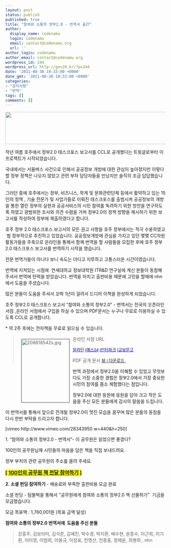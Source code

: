 ```yaml
---
layout: post
status: publish
published: true
title: "참여와 소통의 정부2.0 - 번역서 출간"
author:
  display_name: codenamu
  login: codenamu
  email: contact@codenamu.org
  url: ''
author_login: codenamu
author_email: contact@codenamu.org
wordpress_id: 244
wordpress_url: http://gov20.kr/?p=244
date: '2011-08-30 19:33:00 +0900'
date_gmt: '2011-08-30 10:33:00 +0900'
categories:
- "공지사항"
- "번역"
tags: []
comments: []
---
```

<p><a href="http://codenamu.org/wp-content/uploads/2011/08/gov20title.gif"><img class="size-full wp-image-248 aligncenter" title="gov20title" src="http://codenamu.org/wp-content/uploads/2011/08/gov20title.gif" alt="" width="594" height="101" /></a></p>
<p>작년 여름 호주에서 정부2.0 테스크포스 보고서를 CCL로 공개했다는 트윗글로부터 이 프로젝트가 시작되었습니다.</p>
<p>국내에서는 서울버스 사건으로 인해서 공공정보 개방에 대한 관심이 높아졌지만 이렇다 할 정부 정책은 나오지 않았고 관련 부처 담당자들을 만났지만 솔직히 조금 답답했습니다.</p>
<p>그러던 중에 호주에서는 정부, 비즈니스, 학계 및 문화관련단체 등에서 활약하고 있는 15인의 정책 , 기술 전문가 및 사업가들로 이뤄진 태스크포스를 출범시켜 공공정보의 개방을 통한 열린 정부의 실현과 공공서비스의 시민 참여를 독려하기 위한 방안을 연구하도록 하였고 광범위한 조사와 의견 수렴을 거쳐 정부2.0의 정책 방향을 제시하기 위한 보고서를 작성하여 정부에 제출하였다고 합니다.</p>
<p>호주 정부 2.0 태스크포스 보고서의 모든 권고 사항을 호주 정부에서는 적극 수용하였고  범 정부적으로 추진하고 있었습니다. 공공정보개방에 관심을 가지고 있던 몇몇 CC자원활동가들을 주축으로 온라인을 통해서 함께 번역을 할 사람들을 모집한 후에 호주 정부 2.0 태스크포스 보고서를 번역하기 시작을 했습니다.</p>
<p>전문 번역가들이 아니다 보니 속도는 더디고 지루하고 고통스러운 시간이였습니다.</p>
<p>번역에 지쳐있는 시점에  연세대하교 정보대학원 ITR&amp;D 연구실에 계신 분들이 동참해 주셔서 번역에 탄력을 받았습니다. 번역을 마치고 출판비용 때문에 고민을 할때에 nhn에서 도움을 주셨습니다.</p>
<p>많은 분들이 도움을 주셔서 꼬박 1년이 걸려서 드디어 이책을 완성하게 되었습니다.</p>
<p>호주 정부2.0 태스크포스 보고서 “참여와 소통의 정부2.0” - 번역서는 전국의 오픈라인 서점 ,온라인 서점에서 구입을 하실 수 있으며 PDF문서는 누구나 무료로 이용하실 수 있도록 CCL로 공개합니다.</p>
<p>* 약 2주 후에는 전자책을 무료로 읽으실 수 있습니다.</p>
<blockquote class="q4"><p><img style="float:left;border:solid 1px;margin:10px;" src="http://www.cckorea.org/xe/files/attach/images/74/902/029/208818542s.jpg" alt="208818542s.jpg" width="150" height="198" border="1" /></p>
<p>온라인 서점 URL</p>
<p><span class="Apple-style-span" style="line-height:normal;font-size:medium;"><a href="http://www.aladin.co.kr/shop/wproduct.aspx?ISBN=8996366536" target="_blank"><span style="font-family:Arial;color:#000099;background-color:transparent;font-style:normal;font-variant:normal;text-decoration:underline;vertical-align:baseline;white-space:pre-wrap;font-size:13px;">알라딘</span></a><span style="font-family:Arial;color:#000000;background-color:transparent;font-style:normal;font-variant:normal;text-decoration:none;vertical-align:baseline;white-space:pre-wrap;font-size:13px;"> |</span><a href="http://www.yes24.com/24/goods/5612774" target="_blank"><span style="font-family:Arial;color:#000099;background-color:transparent;font-style:normal;font-variant:normal;text-decoration:underline;vertical-align:baseline;white-space:pre-wrap;font-size:13px;">예스24</span></a><span style="font-family:Arial;color:#000000;background-color:transparent;font-style:normal;font-variant:normal;text-decoration:none;vertical-align:baseline;white-space:pre-wrap;font-size:13px;"> |</span><a href="http://book.interpark.com/product/BookDisplay.do?_method=detail&amp;sc.shopNo=0000400000&amp;sc.prdNo=208818542" target="_blank"><span style="font-family:Arial;color:#000099;background-color:transparent;font-style:normal;font-variant:normal;text-decoration:underline;vertical-align:baseline;white-space:pre-wrap;font-size:13px;">인터파크</span></a><span style="font-family:Arial;color:#000000;background-color:transparent;font-style:normal;font-variant:normal;text-decoration:none;vertical-align:baseline;white-space:pre-wrap;font-size:13px;"> |</span><a href="http://www.kyobobook.co.kr/product/detailViewKor.laf?barcode=9788996366539" target="_blank"><span style="font-family:Arial;color:#000099;background-color:transparent;font-style:normal;font-variant:normal;text-decoration:underline;vertical-align:baseline;white-space:pre-wrap;font-size:13px;">교보문고</span></a></span></p>
<p><span class="Apple-style-span">PDF 공개 문서 </span><span class="Apple-style-span" style="line-height:normal;font-size:medium;"><span style="font-size:10pt;font-family:Arial;color:#000099;background-color:transparent;font-style:normal;font-variant:normal;text-decoration:underline;vertical-align:baseline;white-space:pre-wrap;"><a href="http://www.scribd.com/doc/63548697/%EC%B0%B8%EC%97%AC%EC%99%80-%EC%86%8C%ED%86%B5%EC%9D%98-%EC%A0%95%EB%B6%802-0-%ED%98%B8%EC%A3%BC-%EC%A0%95%EB%B6%802-0-%ED%83%9C%EC%8A%A4%ED%81%AC%ED%8F%AC%EC%8A%A4-%EB%B3%B4%EA%B3%A0%EC%84%9C%20">뷰 | 다운로드 </a></span></span></p></blockquote>
<p>번역 과정에서 정부2.0을 이해할 수 있었고 무엇보다도 가장 소중한 경험은 정부2.0에서 가장 중요한 시민의 참여를 몸소 체험했다는 점입니다.</p>
<p>정부2.0에 대한 응원에 응원을 담아 크고 작은 도움을 주신 모든 분들에게 감사의 말씀을 드립니다.</p>
<p>이 번역서를 통해서 앞으로 전개될 정부2.0이 멋진 모습을 꿈꾸며 많은 분들의 동참을 다시 한번 부탁을 드리고자 합니다.</p>
<p>[vimeo http://www.vimeo.com/28343950 w=440&amp;h=250]</p>
<p>1. “참여와 소통의 정부2.0 - 번역서”- 이 공무원은 읽었으면 좋겠다?</p>
<p>100인의 공무원님께 시민들의 마음을 담은 책을 직접 보내드려요.</p>
<p>정부 부처의 관련 공무원의 주소를 올려 주세요.</p>
<p><strong><span style="background-color:#ffff00;font-size:16px;">[ <a href="https://docs.google.com/spreadsheet/ccc?key=0AkPAGJboBkoEdGlMOVVqS1lrQktHbVFtOUdvQXJSTXc&amp;hl=en_US#gid=0" target="_blank"><span style="font-size:16px;">100인의 공무원 책 전달 참여하기</span></a> ]</span></strong></p>
<p><strong>2. 소셜 펀딩 참여하기</strong> - 배송료와 부족한 출판비용 모금 완료</p>
<p>소셜 펀딩 - 텀블벅을 통해서 "공무원에게 참여와 소통의 정부2.0 책 선물하기"  기금을 모금했습니다.</p>
<p>모금 목표액 : 1,760,001원 (목표 금액 달성)</p>
<p><strong>참여와 소통의 정부2.0 번역서에  도움을 주신 분들 </strong></p>
<blockquote class="q4"><p>강홍주, 김보라미, 김석준, 김예진, 박수경, 박지환, 배수현, 윤종수, 이근희, 이기환, 이미영, 이범희, 이봉규, 이정표, 전명산, 전종홍, 정헤윤, 최병희 , nhn</p></blockquote>
